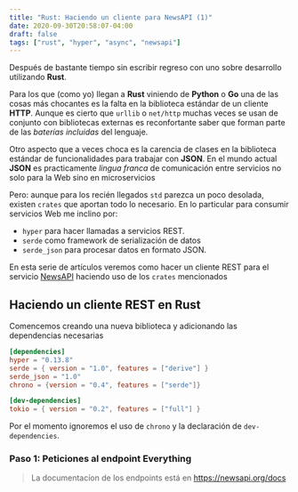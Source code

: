 ```yaml
---
title: "Rust: Haciendo un cliente para NewsAPI (1)"
date: 2020-09-30T20:58:07-04:00
draft: false
tags: ["rust", "hyper", "async", "newsapi"]
---
```


Después de bastante tiempo sin escribir regreso con uno sobre desarrollo utilizando **Rust**.

Para los que (como yo) llegan a **Rust** viniendo de **Python** o
**Go** una de las cosas más chocantes es la falta en la biblioteca
estándar de un cliente **HTTP**. Aunque es cierto que `urllib` o
`net/http` muchas veces se usan de conjunto con bibliotecas externas
es reconfortante saber que forman parte de las *baterías incluidas*
del lenguaje.

Otro aspecto que a veces choca es la carencia de clases en la
biblioteca estándar de funcionalidades para trabajar con **JSON**. En
el mundo actual **JSON** es practicamente *lingua franca* de
comunicación entre servicios no solo para la Web sino en
microservicios

Pero: aunque para los recién llegados `std` parezca un poco desolada,
existen `crates` que aportan todo lo necesario. En lo particular para consumir servicios Web me inclino por:

- `hyper` para hacer llamadas a servicios REST.
- `serde` como framework de serialización de datos
- `serde_json` para procesar datos en formato JSON.

En esta serie de artículos veremos como hacer un cliente REST para el
servicio [NewsAPI](https://newsapi.org) haciendo uso de los `crates`
mencionados

## Haciendo un cliente REST en Rust

Comencemos creando una nueva biblioteca y adicionando las dependencias necesarias

```toml
[dependencies]
hyper = "0.13.8"
serde = { version = "1.0", features = ["derive"] }
serde_json = "1.0"
chrono = {version = "0.4", features = ["serde"]}

[dev-dependencies]
tokio = { version = "0.2", features = ["full"] }
```

Por el momento ignoremos el uso de `chrono` y la declaración de
`dev-dependencies`.


### Paso 1: Peticiones al endpoint Everything

> La documentacíon de los endpoints está en https://newsapi.org/docs


```rust
```
